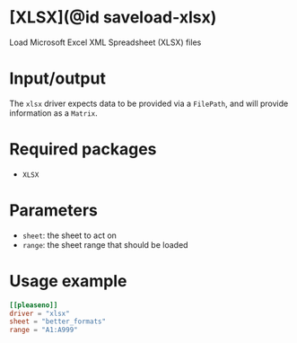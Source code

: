 # [XLSX](@id saveload-xlsx)

Load Microsoft Excel XML Spreadsheet (XLSX) files

# Input/output

The `xlsx` driver expects data to be provided via a `FilePath`, and will provide information as a `Matrix`.

# Required packages

  * `XLSX`

# Parameters

  * `sheet`: the sheet to act on
  * `range`: the sheet range that should be loaded

# Usage example

```toml
[[pleaseno]]
driver = "xlsx"
sheet = "better_formats"
range = "A1:A999"
```


